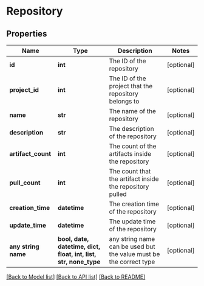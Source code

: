 # Repository


## Properties
Name | Type | Description | Notes
------------ | ------------- | ------------- | -------------
**id** | **int** | The ID of the repository | [optional] 
**project_id** | **int** | The ID of the project that the repository belongs to | [optional] 
**name** | **str** | The name of the repository | [optional] 
**description** | **str** | The description of the repository | [optional] 
**artifact_count** | **int** | The count of the artifacts inside the repository | [optional] 
**pull_count** | **int** | The count that the artifact inside the repository pulled | [optional] 
**creation_time** | **datetime** | The creation time of the repository | [optional] 
**update_time** | **datetime** | The update time of the repository | [optional] 
**any string name** | **bool, date, datetime, dict, float, int, list, str, none_type** | any string name can be used but the value must be the correct type | [optional]

[[Back to Model list]](../README.md#documentation-for-models) [[Back to API list]](../README.md#documentation-for-api-endpoints) [[Back to README]](../README.md)


